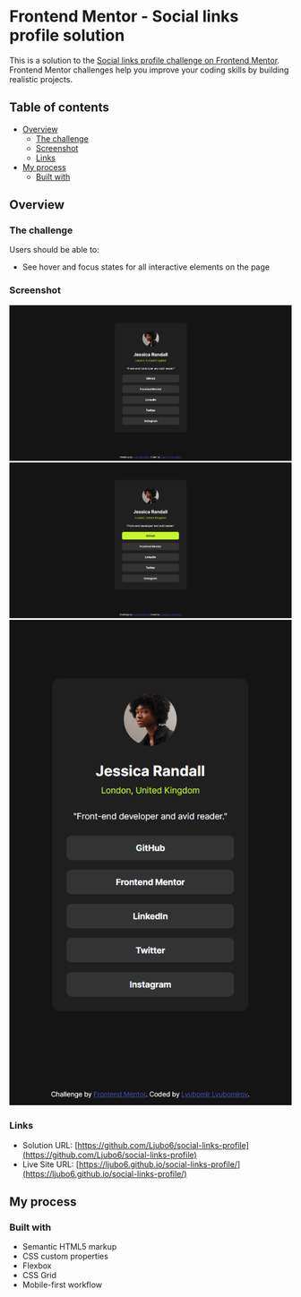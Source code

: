# Frontend Mentor - Social links profile solution

This is a solution to the [Social links profile challenge on Frontend Mentor](https://www.frontendmentor.io/challenges/social-links-profile-UG32l9m6dQ). Frontend Mentor challenges help you improve your coding skills by building realistic projects. 

## Table of contents

- [Overview](#overview)
  - [The challenge](#the-challenge)
  - [Screenshot](#screenshot)
  - [Links](#links)
- [My process](#my-process)
  - [Built with](#built-with)

## Overview

### The challenge

Users should be able to:

- See hover and focus states for all interactive elements on the page

### Screenshot

![screenshot-desktop](./design/screenshot-desktop.png)
![screenshot-desktop-active](./design/screenshot-desktop-active.png)
![screenshot-mobile](./design/screenshot-mobile.png)


### Links

- Solution URL: [https://github.com/Ljubo6/social-links-profile](https://github.com/Ljubo6/social-links-profile)
- Live Site URL: [https://ljubo6.github.io/social-links-profile/](https://ljubo6.github.io/social-links-profile/)

## My process

### Built with

- Semantic HTML5 markup
- CSS custom properties
- Flexbox
- CSS Grid
- Mobile-first workflow
